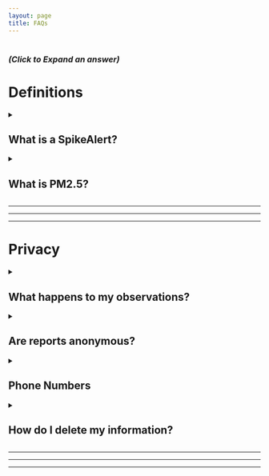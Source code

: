 ```yaml
---
layout: page
title: FAQs
---
```


<!-- For Collapible cell formatting - https://developer.mozilla.org/en-US/docs/Web/HTML/Element/details -->

<h1> <small><small><small><i>(Click to Expand an answer)</i></small></small></small></h1>

<h1><b>Definitions</b></h1>

<details>
<summary><h2>What is a SpikeAlert?</h2>
</summary>

A "SpikeAlert" is a warning that air quality <b>may</b> be harmful in your area. 
This is tough to define, and we hope to get a better idea with your help!

<br><br>

Currently, we are sending out alerts when a <a href="https://www2.purpleair.com/">PurpleAir</a> sensor reads 10-minute average Particulate Matter 2.5 (PM2.5) levels over the <a href="https://www.epa.gov/pm-pollution/national-ambient-air-quality-standards-naaqs-pm" target="_blank">24-hour National Ambient Air Quality Standard</a> (NAAQS) within 1 kilometer of your designated location of interest.


<hr>

</details>

<!-- Example Question -->
<details>
<summary><h2>What is PM2.5?</h2>
</summary>

Particulate matter 2.5 (PM2.5) is a major <a href="https://www.who.int/teams/environment-climate-change-and-health/air-quality-and-health/health-impacts/types-of-pollutants" target="_blank">air pollutant</a> of concern.

<br><br>

PM2.5 are generic particles of 2.5 micrometers in diameter (or smaller) that are created during the combustion processes of cars, energy production, manufacturing, and trash incineration as well as forest fires, backyard bonfires, and small gas engines! 

<br><br>

The American Heart Association (AHA) has established a causal link between these particles and heart and lung disease (<a href="https://hpforhc.org/wp-content/uploads/2021/11/HPHC_factsheet_AirPollution.pdf">Source</a>).

<hr>

</details>

<hr><hr><hr>

<h1><b>Privacy</b></h1>

<!-- Example Question -->
<details>
<summary><h2>What happens to my observations?</h2>
</summary>

Community scientist comments will be used to help researchers better understand air quality at the community level. We will not share your reports with any org or government agency without your consent.

<hr>

</details>

<!-- Example Question -->

<details>
<summary><h2>Are reports anonymous?</h2>
</summary>

The app's database intentionally "unrelates" user information when archiving reports. Reports record the time of event and nearby sensors but not the user's location/phone number.

<hr>

</details>

<details>
<summary><h2>Phone Numbers</h2>
</summary>

Phone numbers are stored in a <a href="https://www.ncbi.nlm.nih.gov/pmc/articles/PMC5764586/" target="_blank">REDCap</a> database hosted by the University of Minnesota. Our SMS service currently is <a href="https://www.twilio.com/en-us/legal/privacy#data-about-our-customers-end-users" target="_blank">Twilio</a> which keeps a log of messages and phone numbers.

<hr>

</details>

<details>
<summary><h2>How do I delete my information?</h2>
</summary>

At anytime you can reply to our phone number with a text saying "STOP", and we will delete your phone number and all messaging information from our SMS service (<a href="https://en.wikipedia.org/wiki/Twilio" target="_blank">Twilio</a>).

<br><br>

To resubscribe, reply to the same number with a text saying "START" and submit a new sign up form.

<hr>

</details>

<hr><hr><hr>

